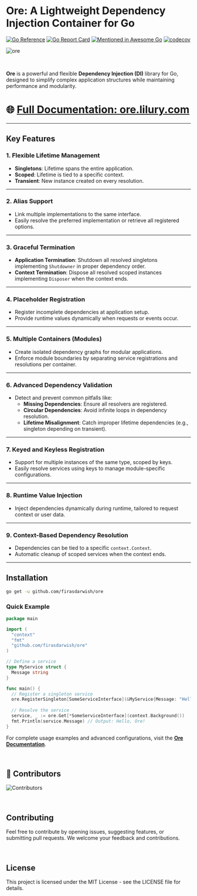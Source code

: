 # Ore: A Lightweight Dependency Injection Container for Go

[![Go Reference](https://pkg.go.dev/badge/github.com/firasdarwish/ore.svg)](https://pkg.go.dev/github.com/firasdarwish/ore)
[![Go Report Card](https://goreportcard.com/badge/github.com/firasdarwish/ore)](https://goreportcard.com/report/github.com/firasdarwish/ore)
[![Mentioned in Awesome Go](https://awesome.re/mentioned-badge.svg)](https://github.com/avelino/awesome-go?tab=readme-ov-file#dependency-injection)
[![codecov](https://codecov.io/gh/firasdarwish/ore/graph/badge.svg?token=ISZVCCYGCR)](https://codecov.io/gh/firasdarwish/ore)


![ore](https://ore.lilury.com/img/ore-gopher.png)

<br />

**Ore** is a powerful and flexible **Dependency Injection (DI)** library for Go, designed to simplify complex
application structures while maintaining performance and modularity.

# 🌐 **[Full Documentation: ore.lilury.com](https://ore.lilury.com)**

---

## Key Features

### 1. **Flexible Lifetime Management**

- **Singletons**: Lifetime spans the entire application.
- **Scoped**: Lifetime is tied to a specific context.
- **Transient**: New instance created on every resolution.

---

### 2. **Alias Support**

- Link multiple implementations to the same interface.
- Easily resolve the preferred implementation or retrieve all registered options.

---

### 3. **Graceful Termination**

- **Application Termination**: Shutdown all resolved singletons implementing `Shutdowner` in proper dependency order.
- **Context Termination**: Dispose all resolved scoped instances implementing `Disposer` when the context ends.

---

### 4. **Placeholder Registration**

- Register incomplete dependencies at application setup.
- Provide runtime values dynamically when requests or events occur.

---

### 5. **Multiple Containers (Modules)**

- Create isolated dependency graphs for modular applications.
- Enforce module boundaries by separating service registrations and resolutions per container.

---

### 6. **Advanced Dependency Validation**

- Detect and prevent common pitfalls like:
    - **Missing Dependencies**: Ensure all resolvers are registered.
    - **Circular Dependencies**: Avoid infinite loops in dependency resolution.
    - **Lifetime Misalignment**: Catch improper lifetime dependencies (e.g., singleton depending on transient).

---

### 7. **Keyed and Keyless Registration**

- Support for multiple instances of the same type, scoped by keys.
- Easily resolve services using keys to manage module-specific configurations.

---

### 8. **Runtime Value Injection**

- Inject dependencies dynamically during runtime, tailored to request context or user data.

---

### 9. **Context-Based Dependency Resolution**

- Dependencies can be tied to a specific `context.Context`.
- Automatic cleanup of scoped services when the context ends.

---

## Installation

```bash
go get -u github.com/firasdarwish/ore
```

### Quick Example

```go
package main

import (
  "context"
  "fmt"
  "github.com/firasdarwish/ore"
)

// Define a service
type MyService struct {
  Message string
}

func main() {
  // Register a singleton service
  ore.RegisterSingleton[SomeServiceInterface](&MyService{Message: "Hello, Ore!"})
  
  // Resolve the service
  service, _ := ore.Get[*SomeServiceInterface](context.Background())
  fmt.Println(service.Message) // Output: Hello, Ore!
}
```

For complete usage examples and advanced configurations, visit the **[Ore Documentation](https://ore.lilury.com)**.

<br />

## 👤 Contributors

![Contributors](https://contrib.rocks/image?repo=firasdarwish/ore)

<br />

## Contributing

Feel free to contribute by opening issues, suggesting features, or submitting pull requests. We welcome your feedback
and contributions.

<br />

## License

This project is licensed under the MIT License - see the LICENSE file for details.